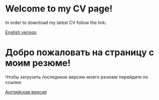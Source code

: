 # Welcome to my CV page!

In order to download my latest CV follow the link:

[English version](https://github.com/stdereka/curriculum-vitae/releases/latest/download/two_column_cv_en.pdf)

# Добро пожаловать на страницу с моим резюме!

Чтобы загрузить последнюю версию моего резюме перейдите по ссылке:

[Английская версия](https://github.com/stdereka/curriculum-vitae/releases/latest/download/two_column_cv_en.pdf)
